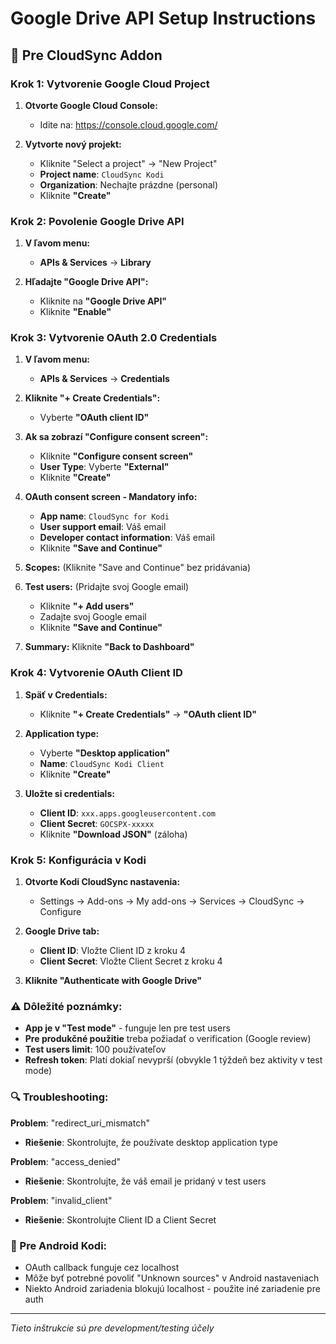 # Google Drive API Setup Instructions

## 🔧 Pre CloudSync Addon

### Krok 1: Vytvorenie Google Cloud Project

1. **Otvorte Google Cloud Console:**
   - Idite na: https://console.cloud.google.com/

2. **Vytvorte nový projekt:**
   - Kliknite "Select a project" → "New Project"
   - **Project name**: `CloudSync Kodi`
   - **Organization**: Nechajte prázdne (personal)
   - Kliknite **"Create"**

### Krok 2: Povolenie Google Drive API

1. **V ľavom menu:**
   - **APIs & Services** → **Library**

2. **Hľadajte "Google Drive API":**
   - Kliknite na **"Google Drive API"**
   - Kliknite **"Enable"**

### Krok 3: Vytvorenie OAuth 2.0 Credentials

1. **V ľavom menu:**
   - **APIs & Services** → **Credentials**

2. **Kliknite "+ Create Credentials":**
   - Vyberte **"OAuth client ID"**

3. **Ak sa zobrazí "Configure consent screen":**
   - Kliknite **"Configure consent screen"**
   - **User Type**: Vyberte **"External"**
   - Kliknite **"Create"**

4. **OAuth consent screen - Mandatory info:**
   - **App name**: `CloudSync for Kodi`
   - **User support email**: Váš email
   - **Developer contact information**: Váš email
   - Kliknite **"Save and Continue"**

5. **Scopes:** (Kliknite "Save and Continue" bez pridávania)

6. **Test users:** (Pridajte svoj Google email)
   - Kliknite **"+ Add users"**
   - Zadajte svoj Google email
   - Kliknite **"Save and Continue"**

7. **Summary:** Kliknite **"Back to Dashboard"**

### Krok 4: Vytvorenie OAuth Client ID

1. **Späť v Credentials:**
   - Kliknite **"+ Create Credentials"** → **"OAuth client ID"**

2. **Application type:**
   - Vyberte **"Desktop application"**
   - **Name**: `CloudSync Kodi Client`
   - Kliknite **"Create"**

3. **Uložte si credentials:**
   - **Client ID**: `xxx.apps.googleusercontent.com`
   - **Client Secret**: `GOCSPX-xxxxx`
   - Kliknite **"Download JSON"** (záloha)

### Krok 5: Konfigurácia v Kodi

1. **Otvorte Kodi CloudSync nastavenia:**
   - Settings → Add-ons → My add-ons → Services → CloudSync → Configure

2. **Google Drive tab:**
   - **Client ID**: Vložte Client ID z kroku 4
   - **Client Secret**: Vložte Client Secret z kroku 4

3. **Kliknite "Authenticate with Google Drive"**

### ⚠️ Dôležité poznámky:

- **App je v "Test mode"** - funguje len pre test users
- **Pre produkčné použitie** treba požiadať o verification (Google review)
- **Test users limit**: 100 používateľov
- **Refresh token**: Platí dokiaľ nevyprší (obvykle 1 týždeň bez aktivity v test mode)

### 🔍 Troubleshooting:

**Problem**: "redirect_uri_mismatch"
- **Riešenie**: Skontrolujte, že používate desktop application type

**Problem**: "access_denied"  
- **Riešenie**: Skontrolujte, že váš email je pridaný v test users

**Problem**: "invalid_client"
- **Riešenie**: Skontrolujte Client ID a Client Secret

### 📱 Pre Android Kodi:
- OAuth callback funguje cez localhost
- Môže byť potrebné povoliť "Unknown sources" v Android nastaveniach
- Niekto Android zariadenia blokujú localhost - použite iné zariadenie pre auth

---
*Tieto inštrukcie sú pre development/testing účely*